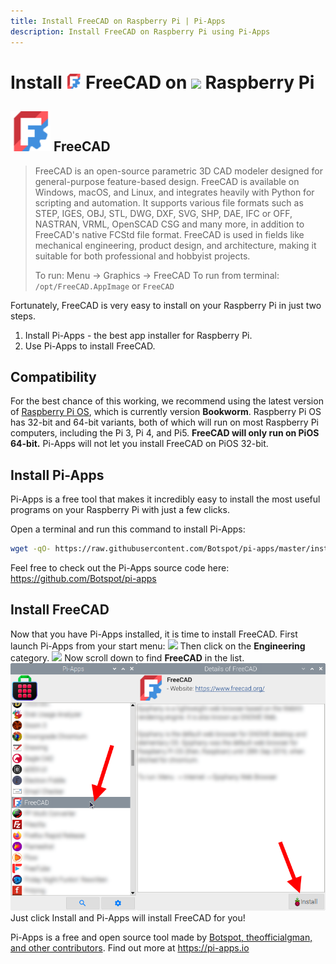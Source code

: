 ```yaml
---
title: Install FreeCAD on Raspberry Pi | Pi-Apps
description: Install FreeCAD on Raspberry Pi using Pi-Apps
---
```

<div class="simple-install-content content">

# Install <img src="/img/app-icons/FreeCAD/icon-64.png" height=24> FreeCAD on <img src=/img/other-icons/raspberrypi-icon.svg height=24> Raspberry Pi

## <img src="/img/app-icons/FreeCAD/icon-64.png"> FreeCAD
> FreeCAD is an open-source parametric 3D CAD modeler designed for general-purpose feature-based design. FreeCAD is available on Windows, macOS, and Linux, and integrates heavily with Python for scripting and automation. It supports various  file formats such as STEP, IGES, OBJ, STL, DWG, DXF, SVG, SHP, DAE, IFC or OFF, NASTRAN, VRML, OpenSCAD CSG and many more, in addition to FreeCAD's native FCStd file format.
> FreeCAD is used in fields like mechanical engineering, product design, and architecture, making it suitable for both professional and hobbyist projects.
> 
> To run: Menu -> Graphics -> FreeCAD
> To run from terminal: `/opt/FreeCAD.AppImage` or `FreeCAD`

Fortunately, FreeCAD is very easy to install on your Raspberry Pi in just two steps.
1. Install Pi-Apps - the best app installer for Raspberry Pi.
2. Use Pi-Apps to install FreeCAD.
</div>
<div class="simple-install-content content">

## Compatibility
For the best chance of this working, we recommend using the latest version of [Raspberry Pi OS](https://www.raspberrypi.com/software/), which is currently version **Bookworm**.
Raspberry Pi OS has 32-bit and 64-bit variants, both of which will run on most Raspberry Pi computers, including the Pi 3, Pi 4, and Pi5.
**FreeCAD will only run on PiOS 64-bit.** Pi-Apps will not let you install FreeCAD on PiOS 32-bit.
</div>
<div class="simple-install-content content">

## Install Pi-Apps

Pi-Apps is a free tool that makes it incredibly easy to install the most useful programs on your Raspberry Pi with just a few clicks.

Open a terminal and run this command to install Pi-Apps:
```bash
wget -qO- https://raw.githubusercontent.com/Botspot/pi-apps/master/install | bash
```
Feel free to check out the Pi-Apps source code here: https://github.com/Botspot/pi-apps
</div>
<div class="simple-install-content content">

## Install FreeCAD

Now that you have Pi-Apps installed, it is time to install FreeCAD.
First launch Pi-Apps from your start menu:
<img src="/img/start-menu.png">
Then click on the <b>Engineering</b> category.
<img src="/img/category-selections/Engineering.png">
Now scroll down to find <b>FreeCAD</b> in the list.
<img src="/img/app-icons/FreeCAD/app-selection.png">
Just click Install and Pi-Apps will install FreeCAD for you!
</div>
<div class="simple-install-content content">

Pi-Apps is a free and open source tool made by [Botspot, theofficialgman, and other contributors](/about/#contributors). Find out more at https://pi-apps.io
</div>
